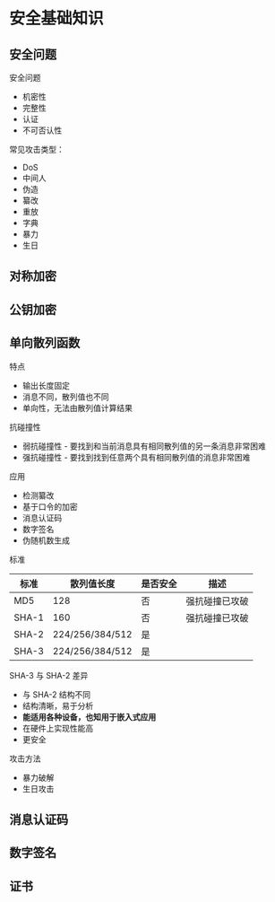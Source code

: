 安全基础知识
=====================

安全问题
--------------

安全问题

 - 机密性
 - 完整性
 - 认证
 - 不可否认性

常见攻击类型：

 - DoS
 - 中间人
 - 伪造
 - 纂改
 - 重放
 - 字典
 - 暴力
 - 生日

对称加密
--------

公钥加密
-----------

单向散列函数
-------------

特点

 - 输出长度固定
 - 消息不同，散列值也不同
 - 单向性，无法由散列值计算结果

抗碰撞性

 - 弱抗碰撞性 - 要找到和当前消息具有相同散列值的另一条消息非常困难
 - 强抗碰撞性 - 要找到找到任意两个具有相同散列值的消息非常困难

应用

 - 检测纂改
 - 基于口令的加密
 - 消息认证码
 - 数字签名
 - 伪随机数生成

标准

| 标准 |散列值长度 | 是否安全 | 描述|
-|-|-|-|
MD5 | 128 | 否 | 强抗碰撞已攻破|
SHA-1 | 160 | 否 | 强抗碰撞已攻破 |
SHA-2 | 224/256/384/512 | 是 | |
SHA-3 | 224/256/384/512 | 是 | |

SHA-3 与 SHA-2 差异

 - 与 SHA-2 结构不同
 - 结构清晰，易于分析
 - **能适用各种设备，也知用于嵌入式应用**
 - 在硬件上实现性能高
 - 更安全

攻击方法

 - 暴力破解
 - 生日攻击


消息认证码
-------------



数字签名
--------------

证书
-------------

